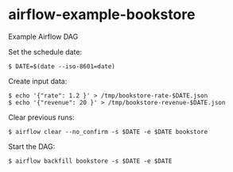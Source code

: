 # airflow-example-bookstore
Example Airflow DAG

Set the schedule date:

```
$ DATE=$(date --iso-8601=date)
```

Create input data:

```
$ echo '{"rate": 1.2 }' > /tmp/bookstore-rate-$DATE.json
$ echo '{"revenue": 20 }' > /tmp/bookstore-revenue-$DATE.json
```

Clear previous runs:

```
$ airflow clear --no_confirm -s $DATE -e $DATE bookstore
```

Start the DAG:

```
$ airflow backfill bookstore -s $DATE -e $DATE
```
